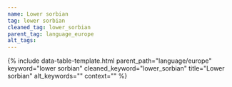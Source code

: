 ```yaml
---
name: Lower sorbian
tag: lower sorbian
cleaned_tag: lower_sorbian
parent_tag: language_europe
alt_tags: 
---
```


{% include data-table-template.html 
  parent_path="language/europe" 
  keyword="lower sorbian" 
  cleaned_keyword="lower_sorbian" 
  title="Lower sorbian"
  alt_keywords=""
  context=""
%}

